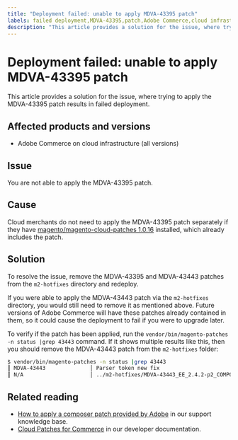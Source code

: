```yaml
---
title: "Deployment failed: unable to apply MDVA-43395 patch"
labels: failed deployment,MDVA-43395,patch,Adobe Commerce,cloud infrastructure,m2-hotfixes,magento-cloud-patches,troubleshooting
description: "This article provides a solution for the issue, where trying to apply the MDVA-43395 patch results in failed deployment."
---
```


# Deployment failed: unable to apply MDVA-43395 patch

This article provides a solution for the issue, where trying to apply the MDVA-43395 patch results in failed deployment.

## Affected products and versions

* Adobe Commerce on cloud infrastructure (all versions)

## Issue

You are not able to apply the MDVA-43395 patch.

## Cause

Cloud merchants do not need to apply the MDVA-43395 patch separately if they have [magento/magento-cloud-patches 1.0.16](https://devdocs.magento.com/cloud/release-notes/mcp-release-notes.html#v1016) installed, which already includes the patch.

## Solution

To resolve the issue, remove the MDVA-43395 and MDVA-43443 patches from the `m2-hotfixes` directory and redeploy.

If you were able to apply the MDVA-43443 patch via the `m2-hotfixes` directory, you would still need to remove it as mentioned above. Future versions of Adobe Commerce will have these patches already contained in them, so it could cause the deployment to fail if you were to upgrade later.

To verify if the patch has been applied, run the `vendor/bin/magento-patches -n status |grep 43443` command.
If it shows multiple results like this, then you should remove the MDVA-43443 patch from the `m2-hotfixes` folder:

```bash
$ vendor/bin/magento-patches -n status |grep 43443
║ MDVA-43443              │ Parser token new fix                                         │ Other           │ Adobe Commerce Support │ Applied     │ Patch type: Required                                     ║
║ N/A                     │ ../m2-hotfixes/MDVA-43443_EE_2.4.2-p2_COMPOSER_v1.patch      │ Other           │ Local                  │ Applied     │ Patch type: Custom                                       ║
```

## Related reading

* [How to apply a composer patch provided by Adobe](https://support.magento.com/hc/en-us/articles/360028367731) in our support knowledge base.
* [Cloud Patches for Commerce](https://devdocs.magento.com/cloud/release-notes/mcp-release-notes.html#v1016) in our developer documentation. 

